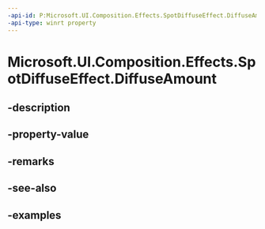 ```yaml
---
-api-id: P:Microsoft.UI.Composition.Effects.SpotDiffuseEffect.DiffuseAmount
-api-type: winrt property
---
```


<!-- Property syntax.
public float DiffuseAmount { get;  set; }
-->

# Microsoft.UI.Composition.Effects.SpotDiffuseEffect.DiffuseAmount

## -description

## -property-value

## -remarks

## -see-also

## -examples

